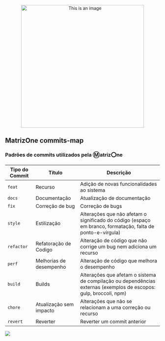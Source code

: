 <p align="center">
  <img src="https://lirp.cdn-website.com/19aeb015/dms3rep/multi/opt/LOGO+MATRIZ+ONE+-+CLARA+SEM+FUNDO-315341e4-1920w.png" width="400" alt="This is an image">
</p>

## MatrizOne commits-map
### Padrões de commits utilizados pela :m:atriz:o:ne

| Tipo do Commit | Título | Descrição |
| --- | --- | --- |
| `feat` | Recurso | Adição de novas funcionalidades ao sistema |
| `docs` | Documentação | Atualização de documentação |
| `fix` | Correção de bug | Correção de bugs |
| `style` | Estilização | Alterações que não afetam o significado do código (espaço em branco, formatação, falta de ponto-e-vírgula)|
| `refactor` | Refatoração de Codigo | Alteração de código que não corrige um bug nem adiciona um recurso |
| `perf` | Melhorias de desempenho | Alteração de código que melhora o desempenho |
| `build` | Builds | Alterações que afetam o sistema de compilação ou dependências externas (exemplos de escopos: gulp, broccoli, npm) |
| `chore` | Atualização sem impacto | Alterações que não se relacionam a uma correção ou recurso |
| `revert` | Reverter | Reverter um commit anterior |

![](https://img.shields.io/github/license/SoftwaresMatrix/commits-map?style=flat-square)
